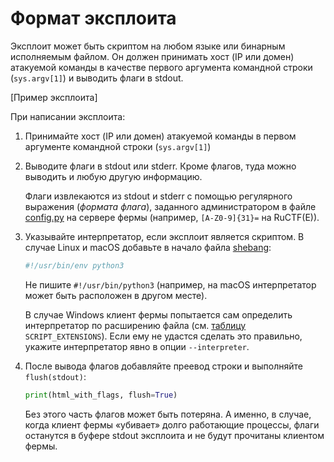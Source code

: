 Формат эксплоита
================

Эксплоит может быть скриптом на любом языке или бинарным исполняемым файлом. Он должен принимать хост (IP или домен) атакуемой команды в качестве первого аргумента командной строки (`sys.argv[1]`) и выводить флаги в stdout.

[Пример эксплоита]

При написании эксплоита:

1. Принимайте хост (IP или домен) атакуемой команды в первом аргументе командной строки (`sys.argv[1]`)

2. Выводите флаги в stdout или stderr. Кроме флагов, туда можно выводить и любую другую информацию.

    Флаги извлекаются из stdout и stderr с помощью регулярного выражения (*формата флага*), заданного администратором в файле [config.py](server/config.py) на сервере фермы (например, `[A-Z0-9]{31}=` на RuCTF(E)).

3. Указывайте интерпретатор, если эксплоит является скриптом. В случае Linux и macOS добавьте в начало файла [shebang](https://ru.wikipedia.org/wiki/Шебанг_(Unix)):

    ```python
    #!/usr/bin/env python3
    ```

    Не пишите `#!/usr/bin/python3` (например, на macOS интерпретатор может быть расположен в другом месте).

    В случае Windows клиент фермы попытается сам определить интерпретатор по расширению файла (см. [таблицу](client/start_sploit.py#L129) `SCRIPT_EXTENSIONS`). Если ему не удастся сделать это правильно, укажите интерпретатор явно в опции `--interpreter`.

4. После вывода флагов добавляйте преевод строки и выполняйте `flush(stdout)`:

    ```python
    print(html_with_flags, flush=True)
    ```

    Без этого часть флагов может быть потеряна. А именно, в случае, когда клиент фермы &laquo;убивает&raquo; долго работающие процессы, флаги останутся в буфере stdout эксплоита и не будут прочитаны клиентом фермы.
